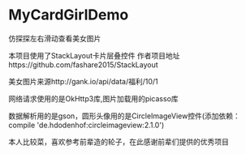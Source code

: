 # MyCardGirlDemo
仿探探左右滑动查看美女图片

本项目使用了StackLayout卡片层叠控件
作者项目地址https://github.com/fashare2015/StackLayout  

美女图片来源http://gank.io/api/data/福利/10/1  

网络请求使用的是OkHttp3库,图片加载用的picasso库  

数据解析用的是gson，圆形头像用的是CircleImageView控件(添加依赖：compile 'de.hdodenhof:circleimageview:2.1.0')  

本人比较菜，喜欢参考前辈造的轮子，在此感谢前辈们提供的优秀项目
